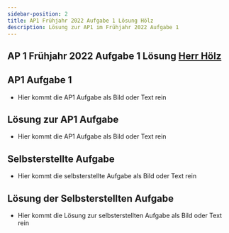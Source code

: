 ```yaml
---
sidebar-position: 2
title: AP1 Frühjahr 2022 Aufgabe 1 Lösung Hölz
description: Lösung zur AP1 im Frühjahr 2022 Aufgabe 1
---
```


## AP 1 Frühjahr 2022 Aufgabe 1 Lösung [Herr Hölz](../../../../user/Auszubildende%20Holldack/hoelz.md)

## AP1 Aufgabe 1

- Hier kommt die AP1 Aufgabe als Bild oder Text rein

## Lösung zur AP1 Aufgabe

- Hier kommt die AP1 Aufgabe als Bild oder Text rein

## Selbsterstellte Aufgabe

- Hier kommt die selbsterstellte Aufgabe als Bild oder Text rein

## Lösung der Selbsterstellten Aufgabe

- Hier kommt die Lösung zur selbsterstellten Aufgabe als Bild oder Text rein
